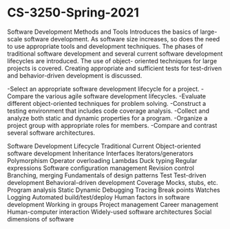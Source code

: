 # CS-3250-Spring-2021
Software Development Methods and Tools
Introduces the basics of large-scale software development. As software size increases, so does the need to use appropriate tools and development techniques. The phases of traditional software development and several current software development lifecycles are introduced. The use of object- oriented techniques for large projects is covered. Creating appropriate and sufficient tests for test-driven and behavior-driven development is discussed.

-Select an appropriate software development lifecycle for a project.
-Compare the various agile software development lifecycles.
-Evaluate different object-oriented techniques for problem solving.
-Construct a testing environment that includes code coverage analysis.
-Collect and analyze both static and dynamic properties for a program.
-Organize a project group with appropriate roles for members.
-Compare and contrast several software architectures.

Software Development Lifecycle
  Traditional
  Current
Object-oriented software development
  Inheritance
  Interfaces
  Iterators/generators
  Polymorphism
  Operator overloading
  Lambdas
  Duck typing
  Regular expressions
Software configuration management
  Revision control
  Branching, merging
Fundamentals of design patterns
  Test
  Test-driven development
  Behavioral-driven development
  Coverage
  Mocks, stubs, etc.
Program analysis
  Static
  Dynamic
Debugging
  Tracing
  Break points
  Watches
  Logging
Automated build/test/deploy
Human factors in software development
  Working in groups
  Project management
  Career management
  Human-computer interaction
Widely-used software architectures
Social dimensions of software
